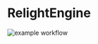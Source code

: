 # RelightEngine

![example workflow](https://github.com/nyownm/RelightEngine/actions/workflows/build.yml/badge.svg)